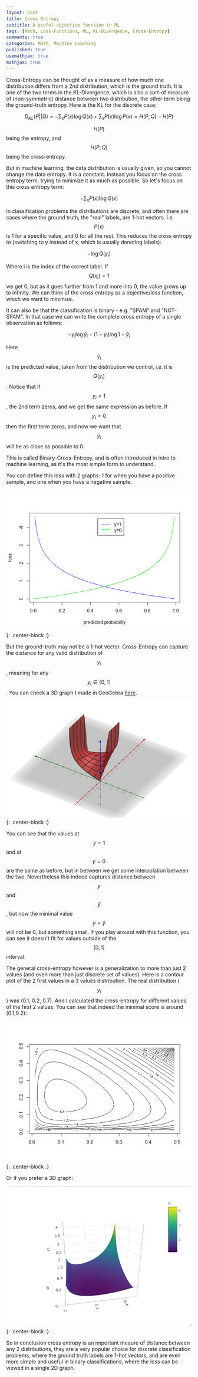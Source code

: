 ```yaml
---
layout: post
title: Cross Entropy
subtitle: A useful objective function in ML
tags: [Math, Loss-Functions, ML, KL-Divergence, Cross-Entropy]
comments: true
categories: Math, Machine Learning
published: true
usemathjax: true
mathjax: true
---
```


Cross-Entropy can be thought of as a measure of how much one distribution differs from a 2nd distribution, which is the ground truth. It is one of the two terms in the KL-Divergence, which is also a sort-of measure of (non-symmetric) distance between two distribution, the other term being the ground-truth entropy. Here is the KL for the discrete case:

$$D_{KL}(P||Q) = - \sum_x P(x)\log{Q(x)} + \sum_x P(x)\log{P(x)} = H(P,Q) - H(P)
$$

$$H(P)$$ being the entropy, and $$H(P,Q)$$ being the cross-entropy.

But in machine learning, the data distribution is usually given, so you cannot change the data entropy. It is a constant. Instead you focus on the cross entropy term, trying to minimize it as much as possible. So let's focus on this cross entropy term:

$$ - \sum_x P(x)\log{Q(x)} $$

In classification problems the distributions are discrete, and often there are cases where the ground truth, the "real" labels, are 1-hot vectors. i.e. $$P(x)$$ is 1 for a specific value, and 0 for all the rest. This reduces the cross entropy to (switching to y instead of x, which is usually denoting labels):

$$ -\log{Q(y_i)} $$

Where i is the index of the correct label. If $$Q(x_i)=1$$ we get 0, but as it goes further from 1 and more into 0, the value grows up to infinity. We can think of the cross entropy as a objective/loss function, which we want to minimize. 

It can also be that the classification is binary - e.g. "SPAM" and "NOT-SPAM". In that case we can write the complete cross entropy of a single observation as follows:

$$ -y_i \log{\hat y_i} - (1-y_i)\log{1-\hat y_i}$$

Here $$\hat y_i$$ is the predicted value, taken from the distribution we control, i.e. it is $$Q(y_i)$$. Notice that if $$y_i=1$$, the 2nd term zeros, and we get the same expression as before. If $$y_i=0$$ then the first term zeros, and now we want that $$\hat y_i$$ will be as close as possible to 0. 

This is called Binary-Cross-Entropy, and is often introduced in intro to machine learning, as it's the most simple form to understand. 

You can define this loss with 2 graphs: 1 for when you have a positive sample, and one when you have a negative sample.

![](../img/CrossEntropy/binaryCE.png){: .center-block :}

But the ground-truth may not be a 1-hot vector. Cross-Entropy can capture the distance for any valid distribution of $$y_i$$, meaning for any $$y_i\in[0,1]$$. You can check a 3D graph I made in GeoGebra [here](https://www.geogebra.org/3d/s8hn5fkd).

![](../img/CrossEntropy/3DCE.png){: .center-block :}

You can see that the values at $$y=1$$ and at $$y=0$$ are the same as before, but in between we get some interpolation between the two. Nevertheless this indeed captures distance between $$y$$ and $$\hat y$$, but now the minimal value $$y=\hat y$$ will not be 0, but something small. If you play around with this function, you can see it doesn't fit for values outside of the $$[0,1]$$ interval. 

The general cross-entropy however is a generalization to more than just 2 values (and even more than just discrete set of values). Here is a contour plot of the 2 first values in a 3 values distribution. The real distribution ($$y_i$$) was (0.1, 0.2, 0.7). And I calculated the cross-entropy for different values of the first 2 values. You can see that indeed the minimal score is around (0.1,0.2):

![](../img/CrossEntropy/contour.png){: .center-block :}

Or if you prefer a 3D graph:

![](../img/CrossEntropy/3Dcontour.png){: .center-block :}

So in conclusion cross entropy is an important meaure of distance between any 2 distributions, they are a very popular choice for discrete classification problems, where the ground truth labels are 1-hot vectors, and are even more simple and useful in binary classifications, where the loss can be viewed in a single 2D graph. 